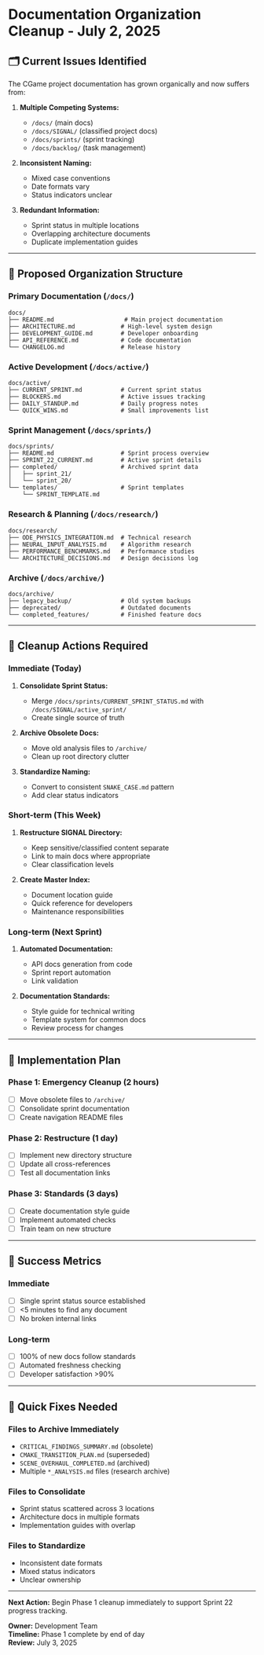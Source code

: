# Documentation Organization Cleanup - July 2, 2025

## 🗂️ Current Issues Identified

The CGame project documentation has grown organically and now suffers from:

1. **Multiple Competing Systems:**
   - `/docs/` (main docs)
   - `/docs/SIGNAL/` (classified project docs)
   - `/docs/sprints/` (sprint tracking)
   - `/docs/backlog/` (task management)

2. **Inconsistent Naming:**
   - Mixed case conventions
   - Date formats vary
   - Status indicators unclear

3. **Redundant Information:**
   - Sprint status in multiple locations
   - Overlapping architecture documents
   - Duplicate implementation guides

---

## 🎯 Proposed Organization Structure

### Primary Documentation (`/docs/`)
```
docs/
├── README.md                    # Main project documentation
├── ARCHITECTURE.md             # High-level system design
├── DEVELOPMENT_GUIDE.md        # Developer onboarding
├── API_REFERENCE.md            # Code documentation
└── CHANGELOG.md                # Release history
```

### Active Development (`/docs/active/`)
```
docs/active/
├── CURRENT_SPRINT.md           # Current sprint status
├── BLOCKERS.md                 # Active issues tracking  
├── DAILY_STANDUP.md            # Daily progress notes
└── QUICK_WINS.md               # Small improvements list
```

### Sprint Management (`/docs/sprints/`)
```
docs/sprints/
├── README.md                   # Sprint process overview
├── SPRINT_22_CURRENT.md        # Active sprint details
├── completed/                  # Archived sprint data
│   ├── sprint_21/
│   └── sprint_20/
└── templates/                  # Sprint templates
    └── SPRINT_TEMPLATE.md
```

### Research & Planning (`/docs/research/`)
```
docs/research/
├── ODE_PHYSICS_INTEGRATION.md  # Technical research
├── NEURAL_INPUT_ANALYSIS.md    # Algorithm research
├── PERFORMANCE_BENCHMARKS.md   # Performance studies
└── ARCHITECTURE_DECISIONS.md   # Design decisions log
```

### Archive (`/docs/archive/`)
```
docs/archive/
├── legacy_backup/              # Old system backups
├── deprecated/                 # Outdated documents
└── completed_features/         # Finished feature docs
```

---

## 🔧 Cleanup Actions Required

### Immediate (Today)
1. **Consolidate Sprint Status:**
   - Merge `/docs/sprints/CURRENT_SPRINT_STATUS.md` with `/docs/SIGNAL/active_sprint/`
   - Create single source of truth

2. **Archive Obsolete Docs:**
   - Move old analysis files to `/archive/`
   - Clean up root directory clutter

3. **Standardize Naming:**
   - Convert to consistent `SNAKE_CASE.md` pattern
   - Add clear status indicators

### Short-term (This Week)
1. **Restructure SIGNAL Directory:**
   - Keep sensitive/classified content separate
   - Link to main docs where appropriate
   - Clear classification levels

2. **Create Master Index:**
   - Document location guide
   - Quick reference for developers
   - Maintenance responsibilities

### Long-term (Next Sprint)
1. **Automated Documentation:**
   - API docs generation from code
   - Sprint report automation
   - Link validation

2. **Documentation Standards:**
   - Style guide for technical writing
   - Template system for common docs
   - Review process for changes

---

## 📝 Implementation Plan

### Phase 1: Emergency Cleanup (2 hours)
- [ ] Move obsolete files to `/archive/`
- [ ] Consolidate sprint documentation
- [ ] Create navigation README files

### Phase 2: Restructure (1 day)
- [ ] Implement new directory structure
- [ ] Update all cross-references
- [ ] Test all documentation links

### Phase 3: Standards (3 days)
- [ ] Create documentation style guide
- [ ] Implement automated checks
- [ ] Train team on new structure

---

## 🎯 Success Metrics

### Immediate
- [ ] Single sprint status source established
- [ ] <5 minutes to find any document
- [ ] No broken internal links

### Long-term
- [ ] 100% of new docs follow standards
- [ ] Automated freshness checking
- [ ] Developer satisfaction >90%

---

## 🚨 Quick Fixes Needed

### Files to Archive Immediately
- `CRITICAL_FINDINGS_SUMMARY.md` (obsolete)
- `CMAKE_TRANSITION_PLAN.md` (superseded)
- `SCENE_OVERHAUL_COMPLETED.md` (archived)
- Multiple `*_ANALYSIS.md` files (research archive)

### Files to Consolidate
- Sprint status scattered across 3 locations
- Architecture docs in multiple formats
- Implementation guides with overlap

### Files to Standardize
- Inconsistent date formats
- Mixed status indicators
- Unclear ownership

---

**Next Action:** Begin Phase 1 cleanup immediately to support Sprint 22 progress tracking.

**Owner:** Development Team  
**Timeline:** Phase 1 complete by end of day  
**Review:** July 3, 2025  
